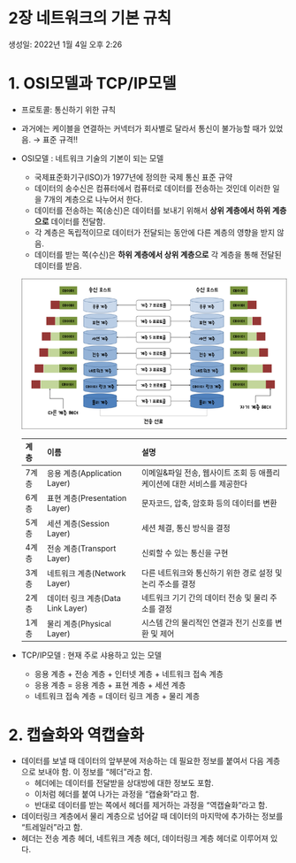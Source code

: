 # 2장 네트워크의 기본 규칙

생성일: 2022년 1월 4일 오후 2:26

# 1. OSI모델과 TCP/IP모델

- 프로토콜: 통신하기 위한 규칙
- 과거에는 케이블을 연결하는 커넥터가 회사별로 달라서 통신이 불가능할 때가 있었음. → 표준 규격!!
- OSI모델 : 네트워크 기술의 기본이 되는 모델
    - 국제표준화기구(ISO)가 1977년에 정의한 국제 통신 표준 규약
    - 데이터의 송수신은 컴퓨터에서 컴퓨터로 데이터를 전송하는 것인데 이러한 일을 7개의 계층으로 나누어서 한다.
    - 데이터를 전송하는 쪽(송신)은 데이터를 보내기 위해서 **상위 계층에서 하위 계층으로** 데이터를 전달함.
    - 각 계층은 독립적이므로 데이터가 전달되는 동안에 다른 계층의 영향을 받지 않음.
    - 데이터를 받는 쪽(수신)은 **하위 계층에서 상위 계층으로** 각 계층을 통해 전달된 데이터를 받음.
    
    ![220104Untitled](/Img/Network_Img/220104Untitled.png)
    
    | 계층 | 이름 | 설명 |
    | --- | --- | --- |
    | 7계층 | 응용 계층(Application Layer) | 이메일&파일 전송, 웹사이트 조회 등 애플리케이션에 대한 서비스를 제공한다 |
    | 6계층 | 표현 계층(Presentation Layer) | 문자코드, 압축, 암호화 등의 데이터를 변환 |
    | 5계층 | 세션 계층(Session Layer) | 세션 체결, 통신 방식을 결정 |
    | 4계층 | 전송 계층(Transport Layer) | 신뢰할 수 있는 통신을 구현 |
    | 3계층 | 네트워크 계층(Network Layer) | 다른 네트워크와 통신하기 위한 경로 설정 및 논리 주소를 결정 |
    | 2계층 | 데이터 링크 계층(Data Link Layer) | 네트워크 기기 간의 데이터 전송 및 물리 주소를 결정 |
    | 1계층 | 물리 계층(Physical Layer) | 시스템 간의 물리적인 연결과 전기 신호를 변환 및 제어 |
- TCP/IP모델 : 현재 주로 샤용하고 있는 모델
    - 응용 계층 + 전송 계층 + 인터넷 계층 + 네트워크 접속 계층
    - 응용 계층 = 응용 계층 + 표현 계층 + 세션 계층
    - 네트워크 접속 계층 = 데이터 링크 계층 + 물리 계층

# 2. 캡슐화와 역캡슐화

- 데이터를 보낼 때 데이터의 앞부분에 저송하는 데 필요한 정보를 붙여서 다음 계층으로 보내야 함. 이 정보를 “헤더”라고 함.
    - 헤더에는 데이터를 전달받을 상대방에 대한 정보도 포함.
    - 이처럼 헤더를 붙여 나가는 과정을 “캡슐화”라고 함.
    - 반대로 데이터를 받는 쪽에서 헤더를 제거하는 과정을 “역캡슐화”라고 함.
- 데이터링크 계층에서 물리 계층으로 넘어갈 때 데이터의 마지막에 추가하는 정보를 “트레일러”라고 함.
- 헤더는 전송 계층 헤더, 네트워크 계층 헤더, 데이터링크 계층 헤더로 이루어져 있다.
